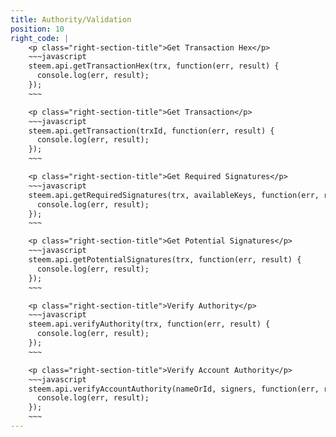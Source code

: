 ```yaml
---
title: Authority/Validation
position: 10
right_code: |
    <p class="right-section-title">Get Transaction Hex</p>
    ~~~javascript
    steem.api.getTransactionHex(trx, function(err, result) {
      console.log(err, result);
    });
    ~~~

    <p class="right-section-title">Get Transaction</p>
    ~~~javascript
    steem.api.getTransaction(trxId, function(err, result) {
      console.log(err, result);
    });
    ~~~

    <p class="right-section-title">Get Required Signatures</p>
    ~~~javascript
    steem.api.getRequiredSignatures(trx, availableKeys, function(err, result) {
      console.log(err, result);
    });
    ~~~

    <p class="right-section-title">Get Potential Signatures</p>
    ~~~javascript
    steem.api.getPotentialSignatures(trx, function(err, result) {
      console.log(err, result);
    });
    ~~~

    <p class="right-section-title">Verify Authority</p>
    ~~~javascript
    steem.api.verifyAuthority(trx, function(err, result) {
      console.log(err, result);
    });
    ~~~

    <p class="right-section-title">Verify Account Authority</p>
    ~~~javascript
    steem.api.verifyAccountAuthority(nameOrId, signers, function(err, result) {
      console.log(err, result);
    });
    ~~~
---
```

